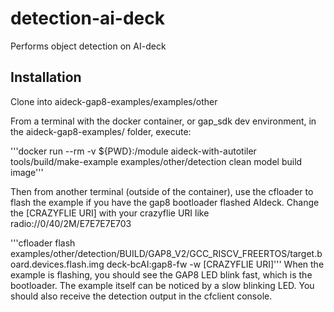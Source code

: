 # detection-ai-deck
Performs object detection on AI-deck

## Installation
Clone into aideck-gap8-examples/examples/other

From a terminal with the docker container, or gap_sdk dev environment, in the aideck-gap8-examples/ folder, execute:

'''docker run --rm -v ${PWD}:/module aideck-with-autotiler tools/build/make-example examples/other/detection clean model build image'''

Then from another terminal (outside of the container), use the cfloader to flash the example if you have the gap8 bootloader flashed AIdeck. Change the [CRAZYFLIE URI] with your crazyflie URI like radio://0/40/2M/E7E7E7E703

'''cfloader flash examples/other/detection/BUILD/GAP8_V2/GCC_RISCV_FREERTOS/target.board.devices.flash.img deck-bcAI:gap8-fw -w [CRAZYFLIE URI]'''
When the example is flashing, you should see the GAP8 LED blink fast, which is the bootloader. The example itself can be noticed by a slow blinking LED. You should also receive the detection output in the cfclient console.
